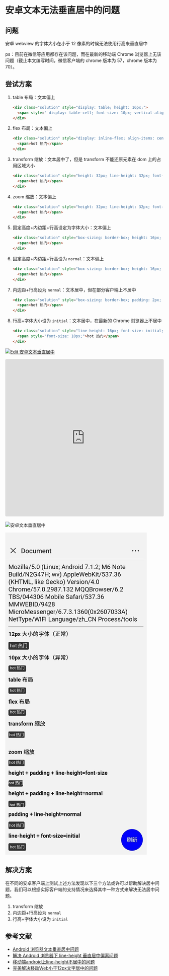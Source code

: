 安卓文本无法垂直居中的问题
========

## 问题

安卓 webview 的字体大小在小于 12 像素的时候无法使用行高来垂直居中

ps：目前在微信等应用都存在该问题，而在最新的移动端 Chrome 浏览器上无该问题（截止本文编写时间，微信客户端的 chrome 版本为 57，chrome 版本为 70）。

## 尝试方案

1. table 布局：文本偏上

    ```html
    <div class="solution" style="display: table; height: 16px;">
      <span style=" display: table-cell; font-size: 10px; vertical-align: middle;">hot 热门</span>
    </div>
    ```

2. flex 布局：文本偏上

    ```html
    <div class="solution" style="display: inline-flex; align-items: center; height: 16px; line-height: 1; font-size: 10px;">
      <span>hot 热门</span>
    </div>
    ```

3. transform 缩放：文本居中了，但是 transform 不能还原元素在 dom 上的占用区域大小

    ```html
    <div class="solution" style="height: 32px; line-height: 32px; font-size: 20px; transform: scale(0.5, 0.5); transform-origin: left top;">
      <span>hot 热门</span>
    </div>
    ```

4. zoom 缩放：文本偏上

    ```html
    <div class="solution" style="height: 32px; line-height: 32px; font-size: 20px; zoom: 0.5;">
      <span>hot 热门</span>
    </div>
    ```

5. 固定高度+内边距+行高设定为字体大小：文本偏上

    ```html
    <div class="solution" style="box-sizing: border-box; height: 16px; padding: 3px 0; line-height: 10px; font-size: 10px;">
      <span>hot 热门</span>
    </div>
    ```

6. 固定高度+内边距+行高设为 `normal`：文本偏上

    ```html
    <div class="solution" style="box-sizing: border-box; height: 16px; padding: 3px; line-height: normal; font-size: 10px;">
      <span>hot 热门</span>
    </div>
    ```

7. 内边距+行高设为 `normal`：文本居中，但在部分客户端上不居中

    ```html
    <div class="solution" style="box-sizing: border-box; padding: 2px; line-height: normal; font-size: 10px;">
      <span>hot 热门</span>
    </div>
    ```

8. 行高+字体大小设为 `initial`：文本居中，在最新的 Chrome 浏览器上不居中

    ```html
    <div class="solution" style="line-height: 16px; font-size: initial;">
      <span style="font-size: 10px;">hot 热门</span>
    </div>
    ```

[![Edit 安卓文本垂直居中](https://codesandbox.io/static/img/play-codesandbox.svg)](https://codesandbox.io/s/lxjm749rmq?autoresize=1&hidenavigation=1)

<iframe src="https://codesandbox.io/embed/lxjm749rmq?autoresize=1&hidenavigation=1" style="width:100%; height:500px; border:0; border-radius: 4px; overflow:hidden;" sandbox="allow-modals allow-forms allow-popups allow-scripts allow-same-origin"></iframe>

![安卓文本垂直居中](http://api.qrserver.com/v1/create-qr-code/?data=https://lxjm749rmq.codesandbox.io/&size=150x150)

![微信渲染效果](./screenshot.jpeg)

## 解决方案

在不同的安卓客户端上测试上述方法发现以下三个方法或许可以帮助解决居中问题，我们可以根据实际客户端的支持情况来选择其中一种方式来解决无法居中问题。

1. transform 缩放
2. 内边距+行高设为 `normal`
2. 行高+字体大小设为 `initial`

## 参考文献

- [Android 浏览器文本垂直居中问题](http://imweb.io/topic/5848d0fc9be501ba17b10a94)
- [解决 Android 浏览器下 line-height 垂直居中偏离问题](https://github.com/o2team/H5Skills/issues/4)
- [移动端android上line-height不居中的问题](https://blog.csdn.net/qq_36336781/article/details/79207615)
- [完美解决移动Web小于12px文字居中的问题](https://www.cnblogs.com/zjzhome/p/4913741.html)
